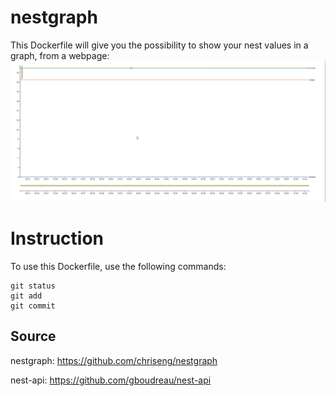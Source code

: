 # nestgraph
This Dockerfile will give you the possibility to show your nest values in a graph, from a webpage:
![Graph of values](https://raw.githubusercontent.com/Flodu31/nestgraph/master/NestGraph.png)
# Instruction
To use this Dockerfile, use the following commands:

```
git status
git add
git commit
```

## Source
nestgraph: https://github.com/chriseng/nestgraph

nest-api: https://github.com/gboudreau/nest-api

